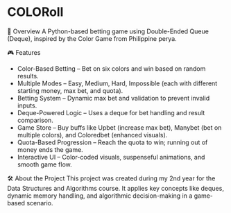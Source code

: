 # COLORoll

📌 Overview
A Python-based betting game using Double-Ended Queue (Deque), inspired by the Color Game from Philippine perya.  

🎮 Features
- Color-Based Betting – Bet on six colors and win based on random results.
- Multiple Modes – Easy, Medium, Hard, Impossible (each with different starting money, max bet, and quota).
- Betting System – Dynamic max bet and validation to prevent invalid inputs.
- Deque-Powered Logic – Uses a deque for bet handling and result comparison.
- Game Store – Buy buffs like Upbet (increase max bet), Manybet (bet on multiple colors), and Coloredbet (enhanced visuals).
- Quota-Based Progression – Reach the quota to win; running out of money ends the game.
- Interactive UI – Color-coded visuals, suspenseful animations, and smooth game flow.

🛠 About the Project
This project was created during my 2nd year for the Data Structures and Algorithms course. It applies key concepts like deques, dynamic memory handling, and algorithmic decision-making in a game-based scenario.
